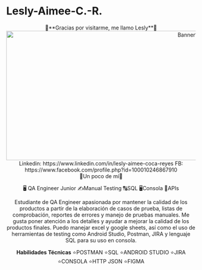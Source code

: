 # Lesly-Aimee-C.-R.
<div align="center">
🍓**Gracias por visitarme, me llamo Lesly**🍓
<img width="957" height="345" alt="Banner12" src="https://github.com/user-attachments/assets/f75ec4f7-5a60-4ca1-815b-2db35545e65d" />
Linkedin: https://www.linkedin.com/in/lesly-aimee-coca-reyes
FB: https://www.facebook.com/profile.php?id=100010246867910

<div align="center">
🪽Un poco de mí🪽

🖥️ QA Engineer Junior
✍️Manual Testing
🔠SQL
🖥️Consola
📲APIs

Estudiante de QA Engineer apasionada por mantener la calidad de los productos a partir de la elaboración de casos de prueba, listas de comprobación, reportes de errores y manejo de pruebas manuales. Me gusta poner atención a los detalles y ayudar a mejorar la calidad de los productos finales. Puedo manejar excel y google sheets, así como el uso de herramientas de testing como Android Studio, Postman, JIRA y lenguaje SQL para su uso en consola. 

**Habilidades Técnicas**
⭐POSTMAN ⭐SQL ⭐ANDROID STUDIO ⭐JIRA ⭐CONSOLA ⭐HTTP JSON ⭐FIGMA






